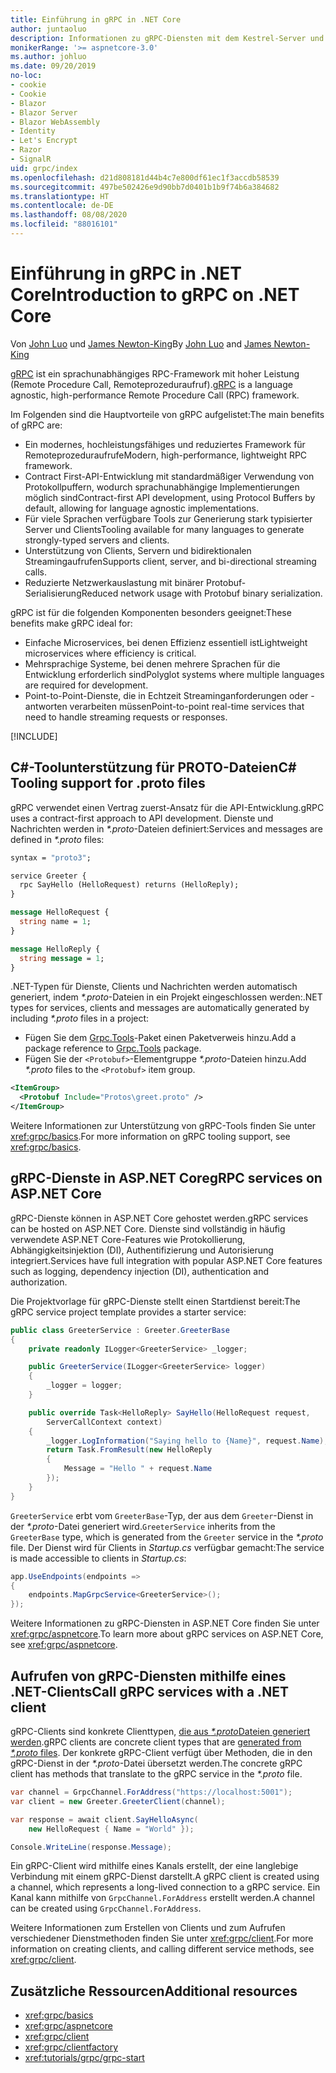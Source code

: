 ```yaml
---
title: Einführung in gRPC in .NET Core
author: juntaoluo
description: Informationen zu gRPC-Diensten mit dem Kestrel-Server und dem ASP.NET Core-Stapel
monikerRange: '>= aspnetcore-3.0'
ms.author: johluo
ms.date: 09/20/2019
no-loc:
- cookie
- Cookie
- Blazor
- Blazor Server
- Blazor WebAssembly
- Identity
- Let's Encrypt
- Razor
- SignalR
uid: grpc/index
ms.openlocfilehash: d21d808181d44b4c7e800df61ec1f3accdb58539
ms.sourcegitcommit: 497be502426e9d90bb7d0401b1b9f74b6a384682
ms.translationtype: HT
ms.contentlocale: de-DE
ms.lasthandoff: 08/08/2020
ms.locfileid: "88016101"
---
```

# <a name="introduction-to-grpc-on-net-core"></a><span data-ttu-id="59c49-103">Einführung in gRPC in .NET Core</span><span class="sxs-lookup"><span data-stu-id="59c49-103">Introduction to gRPC on .NET Core</span></span>

<span data-ttu-id="59c49-104">Von [John Luo](https://github.com/juntaoluo) und [James Newton-King](https://twitter.com/jamesnk)</span><span class="sxs-lookup"><span data-stu-id="59c49-104">By [John Luo](https://github.com/juntaoluo) and [James Newton-King](https://twitter.com/jamesnk)</span></span>

<span data-ttu-id="59c49-105">[gRPC](https://grpc.io/docs/guides/) ist ein sprachunabhängiges RPC-Framework mit hoher Leistung (Remote Procedure Call, Remoteprozeduraufruf).</span><span class="sxs-lookup"><span data-stu-id="59c49-105">[gRPC](https://grpc.io/docs/guides/) is a language agnostic, high-performance Remote Procedure Call (RPC) framework.</span></span>

<span data-ttu-id="59c49-106">Im Folgenden sind die Hauptvorteile von gRPC aufgelistet:</span><span class="sxs-lookup"><span data-stu-id="59c49-106">The main benefits of gRPC are:</span></span>
* <span data-ttu-id="59c49-107">Ein modernes, hochleistungsfähiges und reduziertes Framework für Remoteprozeduraufrufe</span><span class="sxs-lookup"><span data-stu-id="59c49-107">Modern, high-performance, lightweight RPC framework.</span></span>
* <span data-ttu-id="59c49-108">Contract First-API-Entwicklung mit standardmäßiger Verwendung von Protokollpuffern, wodurch sprachunabhängige Implementierungen möglich sind</span><span class="sxs-lookup"><span data-stu-id="59c49-108">Contract-first API development, using Protocol Buffers by default, allowing for language agnostic implementations.</span></span>
* <span data-ttu-id="59c49-109">Für viele Sprachen verfügbare Tools zur Generierung stark typisierter Server und Clients</span><span class="sxs-lookup"><span data-stu-id="59c49-109">Tooling available for many languages to generate strongly-typed servers and clients.</span></span>
* <span data-ttu-id="59c49-110">Unterstützung von Clients, Servern und bidirektionalen Streamingaufrufen</span><span class="sxs-lookup"><span data-stu-id="59c49-110">Supports client, server, and bi-directional streaming calls.</span></span>
* <span data-ttu-id="59c49-111">Reduzierte Netzwerkauslastung mit binärer Protobuf-Serialisierung</span><span class="sxs-lookup"><span data-stu-id="59c49-111">Reduced network usage with Protobuf binary serialization.</span></span>

<span data-ttu-id="59c49-112">gRPC ist für die folgenden Komponenten besonders geeignet:</span><span class="sxs-lookup"><span data-stu-id="59c49-112">These benefits make gRPC ideal for:</span></span>
* <span data-ttu-id="59c49-113">Einfache Microservices, bei denen Effizienz essentiell ist</span><span class="sxs-lookup"><span data-stu-id="59c49-113">Lightweight microservices where efficiency is critical.</span></span>
* <span data-ttu-id="59c49-114">Mehrsprachige Systeme, bei denen mehrere Sprachen für die Entwicklung erforderlich sind</span><span class="sxs-lookup"><span data-stu-id="59c49-114">Polyglot systems where multiple languages are required for development.</span></span>
* <span data-ttu-id="59c49-115">Point-to-Point-Dienste, die in Echtzeit Streaminganforderungen oder -antworten verarbeiten müssen</span><span class="sxs-lookup"><span data-stu-id="59c49-115">Point-to-point real-time services that need to handle streaming requests or responses.</span></span>

[!INCLUDE[](~/includes/gRPCazure.md)]

## <a name="c-tooling-support-for-proto-files"></a><span data-ttu-id="59c49-116">C#-Toolunterstützung für PROTO-Dateien</span><span class="sxs-lookup"><span data-stu-id="59c49-116">C# Tooling support for .proto files</span></span>

<span data-ttu-id="59c49-117">gRPC verwendet einen Vertrag zuerst-Ansatz für die API-Entwicklung.</span><span class="sxs-lookup"><span data-stu-id="59c49-117">gRPC uses a contract-first approach to API development.</span></span> <span data-ttu-id="59c49-118">Dienste und Nachrichten werden in *\*.proto*-Dateien definiert:</span><span class="sxs-lookup"><span data-stu-id="59c49-118">Services and messages are defined in *\*.proto* files:</span></span>

```protobuf
syntax = "proto3";

service Greeter {
  rpc SayHello (HelloRequest) returns (HelloReply);
}

message HelloRequest {
  string name = 1;
}

message HelloReply {
  string message = 1;
}
```

<span data-ttu-id="59c49-119">.NET-Typen für Dienste, Clients und Nachrichten werden automatisch generiert, indem *\*.proto*-Dateien in ein Projekt eingeschlossen werden:</span><span class="sxs-lookup"><span data-stu-id="59c49-119">.NET types for services, clients and messages are automatically generated by including *\*.proto* files in a project:</span></span>

* <span data-ttu-id="59c49-120">Fügen Sie dem [Grpc.Tools](https://www.nuget.org/packages/Grpc.Tools/)-Paket einen Paketverweis hinzu.</span><span class="sxs-lookup"><span data-stu-id="59c49-120">Add a package reference to [Grpc.Tools](https://www.nuget.org/packages/Grpc.Tools/) package.</span></span>
* <span data-ttu-id="59c49-121">Fügen Sie der `<Protobuf>`-Elementgruppe *\*.proto*-Dateien hinzu.</span><span class="sxs-lookup"><span data-stu-id="59c49-121">Add *\*.proto* files to the `<Protobuf>` item group.</span></span>

```xml
<ItemGroup>
  <Protobuf Include="Protos\greet.proto" />
</ItemGroup>
```

<span data-ttu-id="59c49-122">Weitere Informationen zur Unterstützung von gRPC-Tools finden Sie unter <xref:grpc/basics>.</span><span class="sxs-lookup"><span data-stu-id="59c49-122">For more information on gRPC tooling support, see <xref:grpc/basics>.</span></span>

## <a name="grpc-services-on-aspnet-core"></a><span data-ttu-id="59c49-123">gRPC-Dienste in ASP.NET Core</span><span class="sxs-lookup"><span data-stu-id="59c49-123">gRPC services on ASP.NET Core</span></span>

<span data-ttu-id="59c49-124">gRPC-Dienste können in ASP.NET Core gehostet werden.</span><span class="sxs-lookup"><span data-stu-id="59c49-124">gRPC services can be hosted on ASP.NET Core.</span></span> <span data-ttu-id="59c49-125">Dienste sind vollständig in häufig verwendete ASP.NET Core-Features wie Protokollierung, Abhängigkeitsinjektion (DI), Authentifizierung und Autorisierung integriert.</span><span class="sxs-lookup"><span data-stu-id="59c49-125">Services have full integration with popular ASP.NET Core features such as logging, dependency injection (DI), authentication and authorization.</span></span>

<span data-ttu-id="59c49-126">Die Projektvorlage für gRPC-Dienste stellt einen Startdienst bereit:</span><span class="sxs-lookup"><span data-stu-id="59c49-126">The gRPC service project template provides a starter service:</span></span>

```csharp
public class GreeterService : Greeter.GreeterBase
{
    private readonly ILogger<GreeterService> _logger;

    public GreeterService(ILogger<GreeterService> logger)
    {
        _logger = logger;
    }

    public override Task<HelloReply> SayHello(HelloRequest request,
        ServerCallContext context)
    {
        _logger.LogInformation("Saying hello to {Name}", request.Name);
        return Task.FromResult(new HelloReply 
        {
            Message = "Hello " + request.Name
        });
    }
}
```

<span data-ttu-id="59c49-127">`GreeterService` erbt vom `GreeterBase`-Typ, der aus dem `Greeter`-Dienst in der *\*.proto*-Datei generiert wird.</span><span class="sxs-lookup"><span data-stu-id="59c49-127">`GreeterService` inherits from the `GreeterBase` type, which is generated from the `Greeter` service in the *\*.proto* file.</span></span> <span data-ttu-id="59c49-128">Der Dienst wird für Clients in *Startup.cs* verfügbar gemacht:</span><span class="sxs-lookup"><span data-stu-id="59c49-128">The service is made accessible to clients in *Startup.cs*:</span></span>

```csharp
app.UseEndpoints(endpoints =>
{
    endpoints.MapGrpcService<GreeterService>();
});
```

<span data-ttu-id="59c49-129">Weitere Informationen zu gRPC-Diensten in ASP.NET Core finden Sie unter <xref:grpc/aspnetcore>.</span><span class="sxs-lookup"><span data-stu-id="59c49-129">To learn more about gRPC services on ASP.NET Core, see <xref:grpc/aspnetcore>.</span></span>

## <a name="call-grpc-services-with-a-net-client"></a><span data-ttu-id="59c49-130">Aufrufen von gRPC-Diensten mithilfe eines .NET-Clients</span><span class="sxs-lookup"><span data-stu-id="59c49-130">Call gRPC services with a .NET client</span></span>

<span data-ttu-id="59c49-131">gRPC-Clients sind konkrete Clienttypen, [die aus *\*.proto*Dateien generiert werden](xref:grpc/basics#generated-c-assets).</span><span class="sxs-lookup"><span data-stu-id="59c49-131">gRPC clients are concrete client types that are [generated from *\*.proto* files](xref:grpc/basics#generated-c-assets).</span></span> <span data-ttu-id="59c49-132">Der konkrete gRPC-Client verfügt über Methoden, die in den gRPC-Dienst in der *\*.proto*-Datei übersetzt werden.</span><span class="sxs-lookup"><span data-stu-id="59c49-132">The concrete gRPC client has methods that translate to the gRPC service in the *\*.proto* file.</span></span>

```csharp
var channel = GrpcChannel.ForAddress("https://localhost:5001");
var client = new Greeter.GreeterClient(channel);

var response = await client.SayHelloAsync(
    new HelloRequest { Name = "World" });

Console.WriteLine(response.Message);
```

<span data-ttu-id="59c49-133">Ein gRPC-Client wird mithilfe eines Kanals erstellt, der eine langlebige Verbindung mit einem gRPC-Dienst darstellt.</span><span class="sxs-lookup"><span data-stu-id="59c49-133">A gRPC client is created using a channel, which represents a long-lived connection to a gRPC service.</span></span> <span data-ttu-id="59c49-134">Ein Kanal kann mithilfe von `GrpcChannel.ForAddress` erstellt werden.</span><span class="sxs-lookup"><span data-stu-id="59c49-134">A channel can be created using `GrpcChannel.ForAddress`.</span></span>

<span data-ttu-id="59c49-135">Weitere Informationen zum Erstellen von Clients und zum Aufrufen verschiedener Dienstmethoden finden Sie unter <xref:grpc/client>.</span><span class="sxs-lookup"><span data-stu-id="59c49-135">For more information on creating clients, and calling different service methods, see <xref:grpc/client>.</span></span>

## <a name="additional-resources"></a><span data-ttu-id="59c49-136">Zusätzliche Ressourcen</span><span class="sxs-lookup"><span data-stu-id="59c49-136">Additional resources</span></span>

* <xref:grpc/basics>
* <xref:grpc/aspnetcore>
* <xref:grpc/client>
* <xref:grpc/clientfactory>
* <xref:tutorials/grpc/grpc-start>
